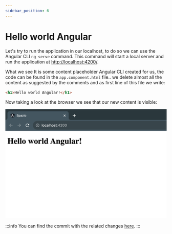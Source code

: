 ```yaml
---
sidebar_position: 6
---
```


# Hello world Angular

Let's try to run the application in our localhost, to do so we can use the Angular CLI `ng serve` command. This command will start a local server and run the application at [http://localhost:4200/](http://localhost:4200/).

What we see It is some content placeholder Angular CLI created for us, the code can be found in the `app.component.html` file.. we delete almost all the content as suggested by the comments and as first line of this file we write:

```html
<h1>Hello world Angular!</h1>
```

Now taking a look at the browser we see that our new content is visible:

![Hello World Angular result](./hello_world_angular.png)


:::info
You can find the commit with the related changes [here](https://github.com/lucatardi/spazio/commit/06ad041ef6aadfe05a1f41df48ce33f3e9061b28).
:::